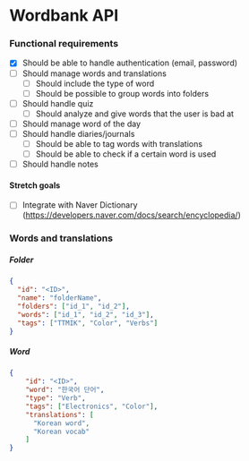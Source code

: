 # Wordbank API

### Functional requirements
- [x] Should be able to handle authentication (email, password)
- [ ] Should manage words and translations
    - [ ] Should include the type of word
    - [ ] Should be possible to group words into folders
- [ ] Should handle quiz
    - [ ] Should analyze and give words that the user is bad at
- [ ] Should manage word of the day
- [ ] Should handle diaries/journals
    - [ ] Should be able to tag words with translations
    - [ ] Should be able to check if a certain word is used
- [ ] Should handle notes
    
#### Stretch goals
- [ ] Integrate with Naver Dictionary (https://developers.naver.com/docs/search/encyclopedia/)

### Words and translations
##### Folder
```json
{
  "id": "<ID>",
  "name": "folderName",
  "folders": ["id_1", "id_2"],
  "words": ["id_1", "id_2", "id_3"],
  "tags": ["TTMIK", "Color", "Verbs"]
}
```
##### Word
```json
{
    "id": "<ID>",
    "word": "한국어 단어",
    "type": "Verb",
    "tags": ["Electronics", "Color"],
    "translations": [
      "Korean word",
      "Korean vocab"
    ] 
}
```